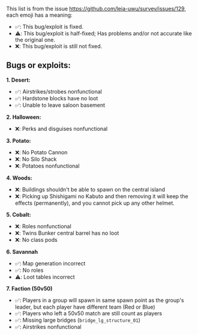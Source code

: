 This list is from the issue https://github.com/leia-uwu/survev/issues/129, each emoji has a meaning:
- ✅: This bug/exploit is fixed.
- ⚠️: This bug/exploit is half-fixed; Has problems and/or not accurate like the original one.
- ❌: This bug/exploit is still not fixed.

## Bugs or exploits:
**1. Desert:**
- ✅: Airstrikes/strobes nonfunctional
- ✅: Hardstone blocks have no loot
- ✅: Unable to leave saloon basement

**2. Halloween:**
- ❌: Perks and disguises nonfunctional

**3. Potato:**
- ❌: No Potato Cannon
- ❌: No Silo Shack
- ❌: Potatoes nonfunctional

**4. Woods:**
- ❌: Buildings shouldn't be able to spawn on the central island
- ❌: Picking up Shishigami no Kabuto and then removing it will keep the effects (permanently), and you cannot pick up any other helmet.

**5. Cobalt:**
- ❌: Roles nonfunctional
- ❌: Twins Bunker central barrel has no loot
- ❌: No class pods

**6. Savannah**
- ✅: Map generation incorrect
- ✅: No roles
- ⚠️: Loot tables incorrect

**7. Faction (50v50)**
- ✅: Players in a group will spawn in same spawn point as the group's leader, but each player have different team (Red or Blue)
- ✅: Players who left a 50v50 match are still count as players
- ✅: Missing large bridges (`bridge_lg_structure_01`)
- ✅: Airstrikes nonfunctional